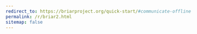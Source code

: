 ```yaml
---
redirect_to: https://briarproject.org/quick-start/#communicate-offline
permalink: /r/briar2.html
sitemap: false
---
```

